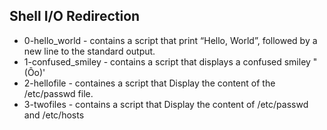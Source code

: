 ## Shell I/O Redirection

- 0-hello_world - contains a script that print “Hello, World”, followed by a new line to the standard output.
- 1-confused_smiley - contains a script that displays a confused smiley "(Ôo)'
- 2-hellofile - containes a script that Display the content of the /etc/passwd file.
- 3-twofiles - contains a script that Display the content of /etc/passwd and /etc/hosts
